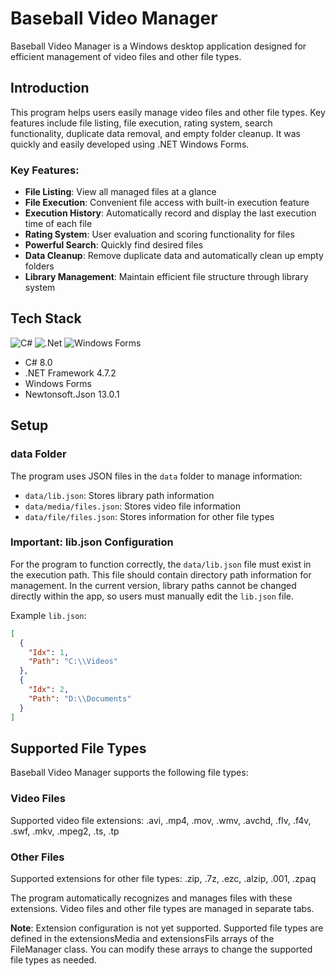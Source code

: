 # Baseball Video Manager

Baseball Video Manager is a Windows desktop application designed for efficient management of video files and other file types.

## Introduction

This program helps users easily manage video files and other file types. Key features include file listing, file execution, rating system, search functionality, duplicate data removal, and empty folder cleanup.
It was quickly and easily developed using .NET Windows Forms.

### Key Features:

- **File Listing**: View all managed files at a glance
- **File Execution**: Convenient file access with built-in execution feature
- **Execution History**: Automatically record and display the last execution time of each file
- **Rating System**: User evaluation and scoring functionality for files
- **Powerful Search**: Quickly find desired files
- **Data Cleanup**: Remove duplicate data and automatically clean up empty folders
- **Library Management**: Maintain efficient file structure through library system

## Tech Stack

![C#](https://img.shields.io/badge/c%23-%23239120.svg?style=for-the-badge&logo=c-sharp&logoColor=white)
![.Net](https://img.shields.io/badge/.NET-5C2D91?style=for-the-badge&logo=.net&logoColor=white)
![Windows Forms](https://img.shields.io/badge/Windows%20Forms-0078D6?style=for-the-badge&logo=windows&logoColor=white)

- C# 8.0
- .NET Framework 4.7.2
- Windows Forms
- Newtonsoft.Json 13.0.1

## Setup

### data Folder

The program uses JSON files in the `data` folder to manage information:

- `data/lib.json`: Stores library path information
- `data/media/files.json`: Stores video file information
- `data/file/files.json`: Stores information for other file types

### Important: lib.json Configuration

For the program to function correctly, the `data/lib.json` file must exist in the execution path. This file should contain directory path information for management.
In the current version, library paths cannot be changed directly within the app, so users must manually edit the `lib.json` file.

Example `lib.json`:
```json
[
  {
    "Idx": 1,
    "Path": "C:\\Videos"
  },
  {
    "Idx": 2,
    "Path": "D:\\Documents"
  }
]
```

## Supported File Types

Baseball Video Manager supports the following file types:

### Video Files
Supported video file extensions:
.avi, .mp4, .mov, .wmv, .avchd, .flv, .f4v, .swf, .mkv, .mpeg2, .ts, .tp

### Other Files
Supported extensions for other file types:
.zip, .7z, .ezc, .alzip, .001, .zpaq

The program automatically recognizes and manages files with these extensions. Video files and other file types are managed in separate tabs.

**Note**: Extension configuration is not yet supported.
Supported file types are defined in the extensionsMedia and extensionsFils arrays of the FileManager class.
You can modify these arrays to change the supported file types as needed.
